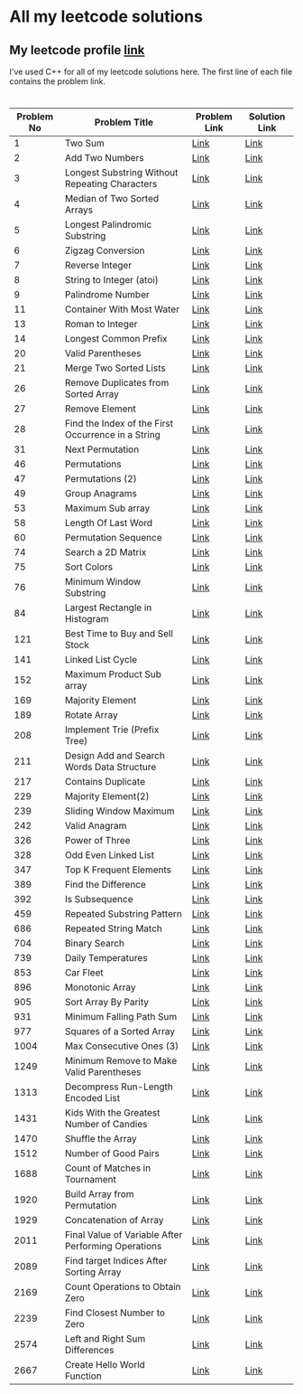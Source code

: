 # All my leetcode solutions

## My leetcode profile <a href="https://leetcode.com/Fahad006">**link**</a>

I've used C++ for all of my leetcode solutions here. The first line of each file contains the problem link.

#

| Problem No | Problem Title                                       | Problem Link                                                                                          | Solution Link                                                              |
| ---------- | --------------------------------------------------- | ----------------------------------------------------------------------------------------------------- | -------------------------------------------------------------------------- |
| 1          | Two Sum                                             | <a href="https://leetcode.com/problems/two-sum/">Link</a>                                             | <a href="https://github.com/FH-Fahad/leetcode/blob/main/1.cpp">Link</a>    |
| 2          | Add Two Numbers                                     | <a href="https://leetcode.com/problems/add-two-numbers/">Link</a>                                     | <a href="https://github.com/FH-Fahad/leetcode/blob/main/2.cpp">Link</a>    |
| 3          | Longest Substring Without Repeating Characters      | <a href="https://leetcode.com/problems/longest-substring-without-repeating-characters/">Link</a>      | <a href="https://github.com/FH-Fahad/leetcode/blob/main/3.cpp">Link</a>    |
| 4          | Median of Two Sorted Arrays                         | <a href="https://leetcode.com/problems/median-of-two-sorted-arrays/">Link</a>                         | <a href="https://github.com/FH-Fahad/leetcode/blob/main/4.cpp">Link</a>    |
| 5          | Longest Palindromic Substring                       | <a href="https://leetcode.com/problems/longest-palindromic-substring/">Link</a>                       | <a href="https://github.com/FH-Fahad/leetcode/blob/main/5.cpp">Link</a>    |
| 6          | Zigzag Conversion                                   | <a href="https://leetcode.com/problems/zigzag-conversion/">Link</a>                                   | <a href="https://github.com/FH-Fahad/leetcode/blob/main/6.cpp">Link</a>    |
| 7          | Reverse Integer                                     | <a href="https://leetcode.com/problems/reverse-integer/">Link</a>                                     | <a href="https://github.com/FH-Fahad/leetcode/blob/main/7.cpp">Link</a>    |
| 8          | String to Integer (atoi)                            | <a href="https://leetcode.com/problems/string-to-integer-atoi/">Link</a>                              | <a href="https://github.com/FH-Fahad/leetcode/blob/main/8.cpp">Link</a>    |
| 9          | Palindrome Number                                   | <a href="https://leetcode.com/problems/palindrome-number/">Link</a>                                   | <a href="https://github.com/FH-Fahad/leetcode/blob/main/9.cpp">Link</a>    |
| 11         | Container With Most Water                           | <a href="https://leetcode.com/problems/container-with-most-water/">Link</a>                           | <a href="https://github.com/FH-Fahad/leetcode/blob/main/11.cpp">Link</a>   |
| 13         | Roman to Integer                                    | <a href="https://leetcode.com/problems/roman-to-integer/">Link</a>                                    | <a href="https://github.com/FH-Fahad/leetcode/blob/main/13.cpp">Link</a>   |
| 14         | Longest Common Prefix                               | <a href="https://leetcode.com/problems/longest-common-prefix/">Link</a>                               | <a href="https://github.com/FH-Fahad/leetcode/blob/main/14.cpp">Link</a>   |
| 20         | Valid Parentheses                                   | <a href="https://leetcode.com/problems/valid-parentheses/">Link</a>                                   | <a href="https://github.com/FH-Fahad/leetcode/blob/main/20.cpp">Link</a>   |
| 21         | Merge Two Sorted Lists                              | <a href="https://leetcode.com/problems/merge-two-sorted-lists/">Link</a>                              | <a href="https://github.com/FH-Fahad/leetcode/blob/main/21.cpp">Link</a>   |
| 26         | Remove Duplicates from Sorted Array                 | <a href="https://leetcode.com/problems/remove-duplicates-from-sorted-array/">Link</a>                 | <a href="https://github.com/FH-Fahad/leetcode/blob/main/26.cpp">Link</a>   |
| 27         | Remove Element                                      | <a href="https://leetcode.com/problems/remove-element/">Link</a>                                      | <a href="https://github.com/FH-Fahad/leetcode/blob/main/27.cpp">Link</a>   |
| 28         | Find the Index of the First Occurrence in a String  | <a href="https://leetcode.com/problems/find-the-index-of-the-first-occurrence-in-a-string/">Link</a>  | <a href="https://github.com/FH-Fahad/leetcode/blob/main/28.cpp">Link</a>   |
| 31         | Next Permutation                                    | <a href="https://leetcode.com/problems/next-permutation/">Link</a>                                    | <a href="https://github.com/FH-Fahad/leetcode/blob/main/31.cpp">Link</a>   |
| 46         | Permutations                                        | <a href="https://leetcode.com/problems/permutations/">Link</a>                                        | <a href="https://github.com/FH-Fahad/leetcode/blob/main/46.cpp">Link</a>   |
| 47         | Permutations (2)                                    | <a href="https://leetcode.com/problems/permutations-ii/">Link</a>                                     | <a href="https://github.com/FH-Fahad/leetcode/blob/main/47.cpp">Link</a>   |
| 49         | Group Anagrams                                      | <a href="https://leetcode.com/problems/group-anagrams/">Link</a>                                      | <a href="https://github.com/FH-Fahad/leetcode/blob/main/49.cpp">Link</a>   |
| 53         | Maximum Sub array                                   | <a href="https://leetcode.com/problems/maximum-subarray/">Link</a>                                    | <a href="https://github.com/FH-Fahad/leetcode/blob/main/53.cpp">Link</a>   |
| 58         | Length Of Last Word                                 | <a href="https://leetcode.com/problems/length-of-last-word/">Link</a>                                 | <a href="https://github.com/FH-Fahad/leetcode/blob/main/58.cpp">Link</a>   |
| 60         | Permutation Sequence                                | <a href="https://leetcode.com/problems/permutation-sequence/">Link</a>                                | <a href="https://github.com/FH-Fahad/leetcode/blob/main/60.cpp">Link</a>   |
| 74         | Search a 2D Matrix                                  | <a href="https://leetcode.com/problems/search-a-2d-matrix/description/">Link</a>                      | <a href="https://github.com/FH-Fahad/leetcode/blob/main/74.cpp">Link</a>   |
| 75         | Sort Colors                                         | <a href="https://leetcode.com/problems/sort-colors/">Link</a>                                         | <a href="https://github.com/FH-Fahad/leetcode/blob/main/75.cpp">Link</a>   |
| 76         | Minimum Window Substring                            | <a href="https://leetcode.com/problems/minimum-window-substring/">Link</a>                            | <a href="https://github.com/FH-Fahad/leetcode/blob/main/76.cpp">Link</a>   |
| 84         | Largest Rectangle in Histogram                      | <a href="https://leetcode.com/problems/largest-rectangle-in-histogram/">Link</a>                      | <a href="https://github.com/FH-Fahad/leetcode/blob/main/84.cpp">Link</a>   |
| 121        | Best Time to Buy and Sell Stock                     | <a href="https://leetcode.com/problems/best-time-to-buy-and-sell-stock/">Link</a>                     | <a href="https://github.com/FH-Fahad/leetcode/blob/main/121.cpp">Link</a>  |
| 141        | Linked List Cycle                                   | <a href="https://leetcode.com/problems/linked-list-cycle/">Link</a>                                   | <a href="https://github.com/FH-Fahad/leetcode/blob/main/141.cpp">Link</a>  |
| 152        | Maximum Product Sub array                           | <a href="https://leetcode.com/problems/maximum-product-subarray/">Link</a>                            | <a href="https://github.com/FH-Fahad/leetcode/blob/main/152.cpp">Link</a>  |
| 169        | Majority Element                                    | <a href="https://leetcode.com/problems/majority-element/">Link</a>                                    | <a href="https://github.com/FH-Fahad/leetcode/blob/main/169.cpp">Link</a>  |
| 189        | Rotate Array                                        | <a href="https://leetcode.com/problems/rotate-array/">Link</a>                                        | <a href="https://github.com/FH-Fahad/leetcode/blob/main/189.cpp">Link</a>  |
| 208        | Implement Trie (Prefix Tree)                        | <a href="https://leetcode.com/problems/implement-trie-prefix-tree/">Link</a>                          | <a href="https://github.com/FH-Fahad/leetcode/blob/main/208.cpp">Link</a>  |
| 211        | Design Add and Search Words Data Structure          | <a href="https://leetcode.com/problems/design-add-and-search-words-data-structure/">Link</a>          | <a href="https://github.com/FH-Fahad/leetcode/blob/main/211.cpp">Link</a>  |
| 217        | Contains Duplicate                                  | <a href="https://leetcode.com/problems/contains-duplicate/">Link</a>                                  | <a href="https://github.com/FH-Fahad/leetcode/blob/main/217.cpp">Link</a>  |
| 229        | Majority Element(2)                                 | <a href="https://leetcode.com/problems/majority-element-ii/">Link</a>                                 | <a href="https://github.com/FH-Fahad/leetcode/blob/main/229.cpp">Link</a>  |
| 239        | Sliding Window Maximum                              | <a href="https://leetcode.com/problems/sliding-window-maximum/">Link</a>                              | <a href="https://github.com/FH-Fahad/leetcode/blob/main/239.cpp">Link</a>  |
| 242        | Valid Anagram                                       | <a href="https://leetcode.com/problems/valid-anagram/">Link</a>                                       | <a href="https://github.com/FH-Fahad/leetcode/blob/main/242.cpp">Link</a>  |
| 326        | Power of Three                                      | <a href="https://leetcode.com/problems/power-of-three/">Link</a>                                      | <a href="https://github.com/FH-Fahad/leetcode/blob/main/326.cpp">Link</a>  |
| 328        | Odd Even Linked List                                | <a href="https://leetcode.com/problems/odd-even-linked-list/">Link</a>                                | <a href="https://github.com/FH-Fahad/leetcode/blob/main/328.cpp">Link</a>  |
| 347        | Top K Frequent Elements                             | <a href="https://leetcode.com/problems/top-k-frequent-elements/">Link</a>                             | <a href="https://github.com/FH-Fahad/leetcode/blob/main/347.cpp">Link</a>  |
| 389        | Find the Difference                                 | <a href="https://leetcode.com/problems/find-the-difference/">Link</a>                                 | <a href="https://github.com/FH-Fahad/leetcode/blob/main/389.cpp">Link</a>  |
| 392        | Is Subsequence                                      | <a href="https://leetcode.com/problems/is-subsequence/">Link</a>                                      | <a href="https://github.com/FH-Fahad/leetcode/blob/main/392.cpp">Link</a>  |
| 459        | Repeated Substring Pattern                          | <a href="https://leetcode.com/problems/repeated-substring-pattern/">Link</a>                          | <a href="https://github.com/FH-Fahad/leetcode/blob/main/459.cpp">Link</a>  |
| 686        | Repeated String Match                               | <a href="https://leetcode.com/problems/repeated-string-match/">Link</a>                               | <a href="https://github.com/FH-Fahad/leetcode/blob/main/686.cpp">Link</a>  |
| 704        | Binary Search                                       | <a href="https://leetcode.com/problems/binary-search/">Link</a>                                       | <a href="https://github.com/FH-Fahad/leetcode/blob/main/704.cpp">Link</a>  |
| 739        | Daily Temperatures                                  | <a href="https://leetcode.com/problems/daily-temperatures/">Link</a>                                  | <a href="https://github.com/FH-Fahad/leetcode/blob/main/739.cpp">Link</a>  |
| 853        | Car Fleet                                           | <a href="https://leetcode.com/problems/car-fleet/">Link</a>                                           | <a href="https://github.com/FH-Fahad/leetcode/blob/main/853.cpp">Link</a>  |
| 896        | Monotonic Array                                     | <a href="https://leetcode.com/problems/monotonic-array/">Link</a>                                     | <a href="https://github.com/FH-Fahad/leetcode/blob/main/896.cpp">Link</a>  |
| 905        | Sort Array By Parity                                | <a href="https://leetcode.com/problems/sort-array-by-parity/">Link</a>                                | <a href="https://github.com/FH-Fahad/leetcode/blob/main/905.cpp">Link</a>  |
| 931        | Minimum Falling Path Sum                            | <a href="https://leetcode.com/problems/minimum-falling-path-sum/">Link</a>                            | <a href="https://github.com/FH-Fahad/leetcode/blob/main/931.cpp">Link</a>  |
| 977        | Squares of a Sorted Array                           | <a href="https://leetcode.com/problems/squares-of-a-sorted-array/">Link</a>                           | <a href="https://github.com/FH-Fahad/leetcode/blob/main/977.cpp">Link</a>  |
| 1004       | Max Consecutive Ones (3)                            | <a href="https://leetcode.com/problems/max-consecutive-ones-iii/">Link</a>                            | <a href="https://github.com/FH-Fahad/leetcode/blob/main/1004.cpp">Link</a> |
| 1249       | Minimum Remove to Make Valid Parentheses            | <a href="https://leetcode.com/problems/minimum-remove-to-make-valid-parentheses/">Link</a>            | <a href="https://github.com/FH-Fahad/leetcode/blob/main/1249.cpp">Link</a> |
| 1313       | Decompress Run-Length Encoded List                  | <a href="https://leetcode.com/problems/decompress-run-length-encoded-list/">Link</a>                  | <a href="https://github.com/FH-Fahad/leetcode/blob/main/1313.cpp">Link</a> |
| 1431       | Kids With the Greatest Number of Candies            | <a href="https://leetcode.com/problems/kids-with-the-greatest-number-of-candies/">Link</a>            | <a href="https://github.com/FH-Fahad/leetcode/blob/main/1431.cpp">Link</a> |
| 1470       | Shuffle the Array                                   | <a href="https://leetcode.com/problems/shuffle-the-array/">Link</a>                                   | <a href="https://github.com/FH-Fahad/leetcode/blob/main/1470.cpp">Link</a> |
| 1512       | Number of Good Pairs                                | <a href="https://leetcode.com/problems/number-of-good-pairs/">Link</a>                                | <a href="https://github.com/FH-Fahad/leetcode/blob/main/1512.cpp">Link</a> |
| 1688       | Count of Matches in Tournament                      | <a href="https://leetcode.com/problems/count-of-matches-in-tournament/description/">Link</a>          | <a href="https://github.com/FH-Fahad/leetcode/blob/main/1688.cpp">Link</a> |
| 1920       | Build Array from Permutation                        | <a href="https://leetcode.com/problems/build-array-from-permutation/">Link</a>                        | <a href="https://github.com/FH-Fahad/leetcode/blob/main/1920.cpp">Link</a> |
| 1929       | Concatenation of Array                              | <a href="https://leetcode.com/problems/concatenation-of-array/">Link</a>                              | <a href="https://github.com/FH-Fahad/leetcode/blob/main/1929.cpp">Link</a> |
| 2011       | Final Value of Variable After Performing Operations | <a href="https://leetcode.com/problems/final-value-of-variable-after-performing-operations/">Link</a> | <a href="https://github.com/FH-Fahad/leetcode/blob/main/2011.cpp">Link</a> |
| 2089       | Find target Indices After Sorting Array             | <a href="https://leetcode.com/problems/find- target-indices-after-sorting-array/">Link</a>            | <a href="https://github.com/FH-Fahad/leetcode/blob/main/2089.cpp">Link</a> |
| 2169       | Count Operations to Obtain Zero                     | <a href="https://leetcode.com/problems/count-operations-to-obtain-zero/">Link</a>                     | <a href="https://github.com/FH-Fahad/leetcode/blob/main/2169.cpp">Link</a> |
| 2239       | Find Closest Number to Zero                         | <a href="https://leetcode.com/problems/find-closest-number-to-zero/">Link</a>                         | <a href="https://github.com/FH-Fahad/leetcode/blob/main/2239.cpp">Link</a> |
| 2574       | Left and Right Sum Differences                      | <a href="https://leetcode.com/problems/left-and-right-sum-differences/">Link</a>                      | <a href="https://github.com/FH-Fahad/leetcode/blob/main/2574.cpp">Link</a> |
| 2667       | Create Hello World Function                         | <a href="https://leetcode.com/problems/create-hello-world-function/">Link</a>                         | <a href="https://github.com/FH-Fahad/leetcode/blob/main/2667.cpp">Link</a> |

